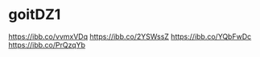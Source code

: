 # goitDZ1

https://ibb.co/vvmxVDq
https://ibb.co/2YSWssZ
https://ibb.co/YQbFwDc
https://ibb.co/PrQzqYb